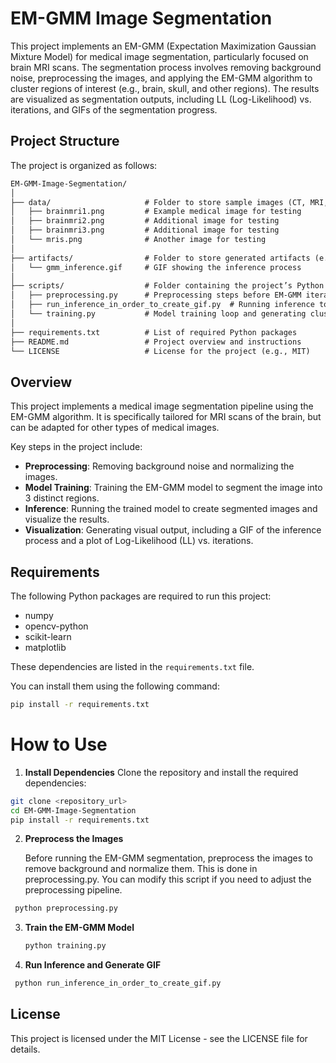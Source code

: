 # EM-GMM Image Segmentation

This project implements an EM-GMM (Expectation Maximization Gaussian Mixture Model) for medical image segmentation, particularly focused on brain MRI scans. The segmentation process involves removing background noise, preprocessing the images, and applying the EM-GMM algorithm to cluster regions of interest (e.g., brain, skull, and other regions). The results are visualized as segmentation outputs, including LL (Log-Likelihood) vs. iterations, and GIFs of the segmentation progress.

## Project Structure

The project is organized as follows:

  `````markdown
EM-GMM-Image-Segmentation/
│
├── data/                     # Folder to store sample images (CT, MRI, etc.)
│   ├── brainmri1.png         # Example medical image for testing
│   ├── brainmri2.png         # Additional image for testing
│   ├── brainmri3.png         # Additional image for testing
│   └── mris.png              # Another image for testing
│
├── artifacts/                # Folder to store generated artifacts (e.g., GIFs, plots)
│   └── gmm_inference.gif     # GIF showing the inference process
│
├── scripts/                  # Folder containing the project’s Python scripts
│   ├── preprocessing.py      # Preprocessing steps before EM-GMM iteration
│   ├── run_inference_in_order_to_create_gif.py  # Running inference to generate inference images and LL vs. iterations plot
│   └── training.py           # Model training loop and generating cluster alignments
│
├── requirements.txt          # List of required Python packages
├── README.md                 # Project overview and instructions
└── LICENSE                   # License for the project (e.g., MIT)
  `````



## Overview

This project implements a medical image segmentation pipeline using the EM-GMM algorithm. It is specifically tailored for MRI scans of the brain, but can be adapted for other types of medical images.

Key steps in the project include:
- **Preprocessing**: Removing background noise and normalizing the images.
- **Model Training**: Training the EM-GMM model to segment the image into 3 distinct regions.
- **Inference**: Running the trained model to create segmented images and visualize the results.
- **Visualization**: Generating visual output, including a GIF of the inference process and a plot of Log-Likelihood (LL) vs. iterations.

## Requirements

The following Python packages are required to run this project:

- numpy
- opencv-python
- scikit-learn
- matplotlib

These dependencies are listed in the `requirements.txt` file.

You can install them using the following command:

```bash
pip install -r requirements.txt
```

# How to Use

1. **Install Dependencies**
   Clone the repository and install the required dependencies:

```bash
git clone <repository_url>
cd EM-GMM-Image-Segmentation
pip install -r requirements.txt
```


2. **Preprocess the Images**

   Before running the EM-GMM segmentation, preprocess the images to remove background and normalize them. This is done in preprocessing.py. You can modify this script if you need to adjust the preprocessing pipeline.

  ```bash
   python preprocessing.py
  ```

3. **Train the EM-GMM Model**

   ```bash
   python training.py
    ```

4. **Run Inference and Generate GIF**

  ```bash
   python run_inference_in_order_to_create_gif.py
  ```


## License

  This project is licensed under the MIT License - see the LICENSE file for details.

